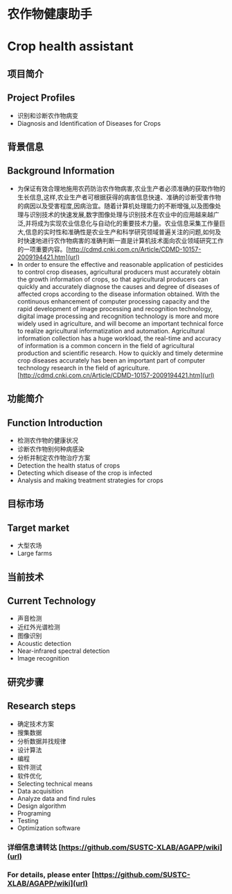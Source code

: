 # 农作物健康助手 
# Crop health assistant
## 项目简介 
## Project Profiles
* 识别和诊断农作物病变
* Diagnosis and Identification of Diseases for Crops
## 背景信息 
## Background Information
* 为保证有效合理地施用农药防治农作物病害,农业生产者必须准确的获取作物的生长信息,这样,农业生产者可根据获得的病害信息快速、准确的诊断受害作物的病因以及受害程度,因病治宜。随着计算机处理能力的不断增强,以及图像处理与识别技术的快速发展,数字图像处理与识别技术在农业中的应用越来越广泛,并将成为实现农业信息化与自动化的重要技术力量。农业信息采集工作量巨大,信息的实时性和准确性是农业生产和科学研究领域普遍关注的问题,如何及时快速地进行农作物病害的准确判断一直是计算机技术面向农业领域研究工作的一项重要内容。[http://cdmd.cnki.com.cn/Article/CDMD-10157-2009194421.htm](url)
* In order to ensure the effective and reasonable application of pesticides to control crop diseases, agricultural producers must accurately obtain the growth information of crops, so that agricultural producers can quickly and accurately diagnose the causes and degree of diseases of affected crops according to the disease information obtained. With the continuous enhancement of computer processing capacity and the rapid development of image processing and recognition technology, digital image processing and recognition technology is more and more widely used in agriculture, and will become an important technical force to realize agricultural informatization and automation. Agricultural information collection has a huge workload, the real-time and accuracy of information is a common concern in the field of agricultural production and scientific research. How to quickly and timely determine crop diseases accurately has been an important part of computer technology research in the field of agriculture.[http://cdmd.cnki.com.cn/Article/CDMD-10157-2009194421.htm](url)
## 功能简介
## Function Introduction
* 检测农作物的健康状况
* 诊断农作物别何种病感染
* 分析并制定农作物治疗方案
* Detection the health status of crops
* Detecting which disease of the crop is infected
* Analysis and making treatment strategies for crops
## 目标市场
## Target market
* 大型农场
* Large farms
## 当前技术
## Current Technology
* 声音检测
* 近红外光谱检测
* 图像识别
* Acoustic detection
* Near-infrared spectral detection
* Image recognition 
## 研究步骤
## Research steps 
* 确定技术方案
* 搜集数据
* 分析数据并找规律
* 设计算法
* 编程
* 软件测试
* 软件优化
* Selecting technical means
* Data acquisition
* Analyze data and find rules
* Design algorithm
* Programing
* Testing
* Optimization software
### 详细信息请转达 [https://github.com/SUSTC-XLAB/AGAPP/wiki](url)
### For details, please enter [https://github.com/SUSTC-XLAB/AGAPP/wiki](url)
